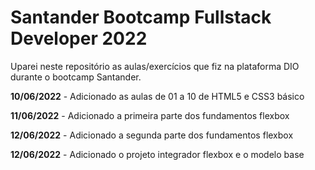 # Santander Bootcamp Fullstack Developer 2022

Uparei neste repositório as aulas/exercícios que fiz na plataforma DIO durante o bootcamp Santander.

**10/06/2022** - Adicionado as aulas de 01 a 10 de HTML5 e CSS3 básico

**11/06/2022** - Adicionado a primeira parte dos fundamentos flexbox

**12/06/2022** - Adicionado a segunda parte dos fundamentos flexbox

**12/06/2022** - Adicionado o projeto integrador flexbox e o modelo base 
